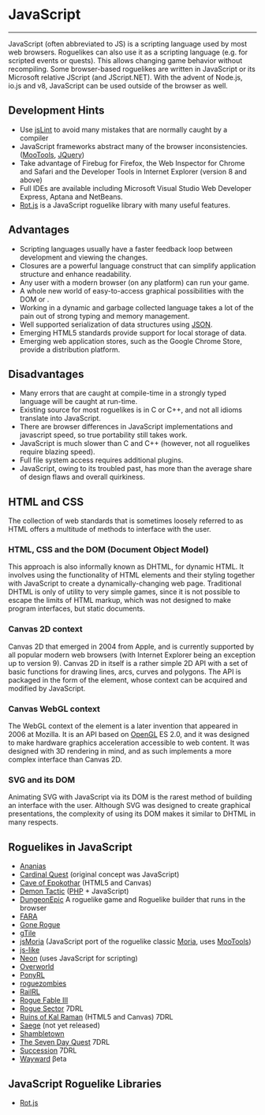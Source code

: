 # JavaScript

---

JavaScript (often abbreviated to JS) is a scripting language used by most web browsers. Roguelikes can also use it as a scripting language (e.g. for scripted events or quests). This allows changing game behavior without recompiling. Some browser-based roguelikes are written in JavaScript or its Microsoft relative JScript (and JScript.NET). With the advent of Node.js, io.js and v8, JavaScript can be used outside of the browser as well.

## Development Hints

- Use [jsLint](http://www.jslint.com/) to avoid many mistakes that are normally caught by a compiler
- JavaScript frameworks abstract many of the browser inconsistencies. ([MooTools](http://mootools.net/), [JQuery](http://jquery.com/))
- Take advantage of Firebug for Firefox, the Web Inspector for Chrome and Safari and the Developer Tools in Internet Explorer (version 8 and above)
- Full IDEs are available including Microsoft Visual Studio Web Developer Express, Aptana and NetBeans.
- [Rot.js](rot.js.md) is a JavaScript roguelike library with many useful features.

## Advantages

- Scripting languages usually have a faster feedback loop between development and viewing the changes.
- Closures are a powerful language construct that can simplify application structure and enhance readability.
- Any user with a modern browser (on any platform) can run your game.
- A whole new world of easy-to-access graphical possibilities with the DOM or <canvas>.
- Working in a dynamic and garbage collected language takes a lot of the pain out of strong typing and memory management.
- Well supported serialization of data structures using [JSON](json.md).
- Emerging HTML5 standards provide support for local storage of data.
- Emerging web application stores, such as the Google Chrome Store, provide a distribution platform.

## Disadvantages

- Many errors that are caught at compile-time in a strongly typed language will be caught at run-time.
- Existing source for most roguelikes is in C or C++, and not all idioms translate into JavaScript.
- There are browser differences in JavaScript implementations and javascript speed, so true portability still takes work.
- JavaScript is much slower than C and C++ (however, not all roguelikes require blazing speed).
- Full file system access requires additional plugins.
- JavaScript, owing to its troubled past, has more than the average share of design flaws and overall quirkiness.

## HTML and CSS

The collection of web standards that is sometimes loosely referred to as HTML offers a multitude of methods to interface with the user.

### HTML, CSS and the DOM (Document Object Model)

This approach is also informally known as DHTML, for dynamic HTML. It involves using the functionality of HTML elements and their styling together with JavaScript to create a dynamically-changing web page. Traditional DHTML is only of utility to very simple games, since it is not possible to escape the limits of HTML markup, which was not designed to make program interfaces, but static documents.

### Canvas 2D context

Canvas 2D that emerged in 2004 from Apple, and is currently supported by all popular modern web browsers (with Internet Explorer being an exception up to version 9). Canvas 2D in itself is a rather simple 2D API with a set of basic functions for drawing lines, arcs, curves and polygons. The API is packaged in the form of the <canvas> element, whose context can be acquired and modified by JavaScript.

### Canvas WebGL context

The WebGL context of the <canvas> element is a later invention that appeared in 2006 at Mozilla. It is an API based on [OpenGL](opengl.md) ES 2.0, and it was designed to make hardware graphics acceleration accessible to web content. It was designed with 3D rendering in mind, and as such implements a more complex interface than Canvas 2D.

### SVG and its DOM

Animating SVG with JavaScript via its DOM is the rarest method of building an interface with the user. Although SVG was designed to create graphical presentations, the complexity of using its DOM makes it similar to DHTML in many respects.

## Roguelikes in JavaScript

- [Ananias](ananias.md)
- [Cardinal Quest](cardinal_quest.md) (original concept was JavaScript)
- [Cave of Epokothar](cave_of_epokothar.md) (HTML5 and Canvas)
- [Demon Tactic](demon_tactic.md) ([PHP](php.md) + JavaScript)
- [DungeonEpic](dungeonepic.md) A roguelike game and Roguelike builder that runs in the browser
- [FARA](fara.md)
- [Gone Rogue](gone_rogue.md)
- [gTile](gtile.md)
- [jsMoria](jsmoria.md) (JavaScript port of the roguelike classic [Moria](moria.md), uses [MooTools](http://mootools.net/))
- [js-like](js-like.md)
- [Neon](neon.md) (uses JavaScript for scripting)
- [Overworld](overworld.md)
- [PonyRL](ponyrl.md)
- [roguezombies](roguezombies.md)
- [RailRL](railrl.md)
- [Rogue Fable III](rogue_fable_iii.md)
- [Rogue Sector](rogue_sector.md) 7DRL
- [Ruins of Kal Raman](ruins_of_kal_raman.md) (HTML5 and Canvas) 7DRL
- [Saege](saege.md) (not yet released)
- [Shambletown](shambletown.md)
- [The Seven Day Quest](the_seven_day_quest.md) 7DRL
- [Succession](succession.md) 7DRL
- [Wayward](wayward.md) βeta

## JavaScript Roguelike Libraries

- [Rot.js](rot.js.md)

